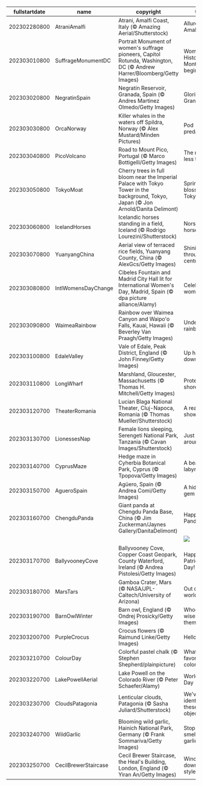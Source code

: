 |fullstartdate|name|copyright|title|image|
|--|--|--|--|--|
202302280800|AtraniAmalfi|Atrani, Amalfi Coast, Italy (© Amazing Aerial/Shutterstock)|Allure of the Amalfi Coast|![](/en-US/2023/03/202302280800AtraniAmalfi.jpg)|
202303010800|SuffrageMonumentDC|Portrait Monument of women's suffrage pioneers, Capitol Rotunda, Washington, DC (© Andrew Harrer/Bloomberg/Getty Images)|Women's History Month begins|![](/en-US/2023/03/202303010800SuffrageMonumentDC.jpg)|
202303020800|NegratinSpain|Negratín Reservoir, Granada, Spain (© Andres Martinez Olmedo/Getty Images)|Glorious Granada|![](/en-US/2023/03/202303020800NegratinSpain.jpg)|
202303030800|OrcaNorway|Killer whales in the waters off Spildra, Norway (© Alex Mustard/Minden Pictures)|Pod predators|![](/en-US/2023/03/202303030800OrcaNorway.jpg)|
202303040800|PicoVolcano|Road to Mount Pico, Portugal (© Marco Bottigelli/Getty Images)|The road less taken|![](/en-US/2023/03/202303040800PicoVolcano.jpg)|
202303050800|TokyoMoat|Cherry trees in full bloom near the Imperial Palace with Tokyo Tower in the background, Tokyo, Japan (© Jon Arnold/Danita Delimont)|Spring blossoms in Tokyo|![](/en-US/2023/03/202303050800TokyoMoat.jpg)|
202303060800|IcelandHorses|Icelandic horses standing in a field, Iceland (© Rodrigo Lourezini/Shutterstock)|Norse horses|![](/en-US/2023/03/202303060800IcelandHorses.jpg)|
202303070800|YuanyangChina|Aerial view of terraced rice fields, Yuanyang County, China (© AlexGcs/Getty Images)|Shining through the centuries|![](/en-US/2023/03/202303070800YuanyangChina.jpg)|
202303080800|IntlWomensDayChange|Cibeles Fountain and Madrid City Hall lit for International Women's Day, Madrid, Spain (© dpa picture alliance/Alamy)|Celebrating women|![](/en-US/2023/03/202303080800IntlWomensDayChange.jpg)|
202303090800|WaimeaRainbow|Rainbow over Waimea Canyon and Waipo'o Falls, Kauai, Hawaii (© Beverley Van Praagh/Getty Images)|Under the rainbow|![](/en-US/2023/03/202303090800WaimeaRainbow.jpg)|
202303100800|EdaleValley|Vale of Edale, Peak District, England (© John Finney/Getty Images)|Up hill and down dale|![](/en-US/2023/03/202303100800EdaleValley.jpg)|
202303110800|LongWharf|Marshland, Gloucester, Massachusetts (© Thomas H. Mitchell/Getty Images)|Protecting shorelines|![](/en-US/2023/03/202303110800LongWharf.jpg)|
202303120700|TheaterRomania|Lucian Blaga National Theater, Cluj-Napoca, Romania (© Thomas Mueller/Shutterstock)|A real showstopper|![](/en-US/2023/03/202303120700TheaterRomania.jpg)|
202303130700|LionessesNap|Female lions sleeping, Serengeti National Park, Tanzania (© Cavan Images/Shutterstock)|Just 'lion' around|![](/en-US/2023/03/202303130700LionessesNap.jpg)|
202303140700|CyprusMaze|Hedge maze in Cyherbia Botanical Park, Cyprus (© Tpopova/Getty Images)|A beautiful labyrinth|![](/en-US/2023/03/202303140700CyprusMaze.jpg)|
202303150700|AgueroSpain|Agüero, Spain (© Andrea Comi/Getty Images)|A hidden gem|![](/en-US/2023/03/202303150700AgueroSpain.jpg)|
202303160700|ChengduPanda|Giant panda at Chengdu Panda Base, China (© Jim Zuckerman/Jaynes Gallery/DanitaDelimont)|Happy Panda Day!|![](/en-US/2023/03/202303160700ChengduPanda.jpg)|
||||![](/en-US/2023/03/.jpg)|
202303170700|BallyvooneyCove|Ballyvooney Cove, Copper Coast Geopark, County Waterford, Ireland (© Andrea Pistolesi/Getty Images)|Happy St. Patrick's Day!|![](/en-US/2023/03/202303170700BallyvooneyCove.jpg)|
202303180700|MarsTars|Gamboa Crater, Mars (© NASA/JPL-Caltech/University of Arizona)|Out of this world|![](/en-US/2023/03/202303180700MarsTars.jpg)|
202303190700|BarnOwlWinter|Barn owl, England (© Ondrej Prosicky/Getty Images)|Whooo's the wisest of them all?|![](/en-US/2023/03/202303190700BarnOwlWinter.jpg)|
202303200700|PurpleCrocus|Crocus flowers (© Raimund Linke/Getty Images)|Hello spring!|![](/en-US/2023/03/202303200700PurpleCrocus.jpg)|
202303210700|ColourDay|Colorful pastel chalk (© Stephen Shepherd/plainpicture)|What's your favorite color?|![](/en-US/2023/03/202303210700ColourDay.jpg)|
202303220700|LakePowellAerial|Lake Powell on the Colorado River (© Peter Schaefer/Alamy)|World Water Day|![](/en-US/2023/03/202303220700LakePowellAerial.jpg)|
202303230700|CloudsPatagonia|Lenticular clouds, Patagonia (© Sasha Juliard/Shutterstock)|We've identified these 'flying objects'|![](/en-US/2023/03/202303230700CloudsPatagonia.jpg)|
202303240700|WildGarlic|Blooming wild garlic, Hainich National Park, Germany (© Frank Sommariva/Getty Images)|Stop and smell the…garlic?|![](/en-US/2023/03/202303240700WildGarlic.jpg)|
202303250700|CecilBrewerStaircase|Cecil Brewer Staircase, the Heal's Building, London, England (© Yiran An/Getty Images)|Winding down in style|![](/en-US/2023/03/202303250700CecilBrewerStaircase.jpg)|
